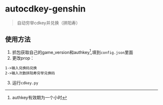 # autocdkey-genshin
> 自动穷举cdkey并兑换（拼阳寿）

## 使用方法
1. 抓包获取自己的game_version和authkey[^1],填到```config.json```里面
2. 更改prop：
  ```
  1->输入兑换码兑换
  2->输入次数拼阳寿穷举兑换码
  ```
3. 运行```cdkey.py```

[^1]: authkey有效期为一个小时
